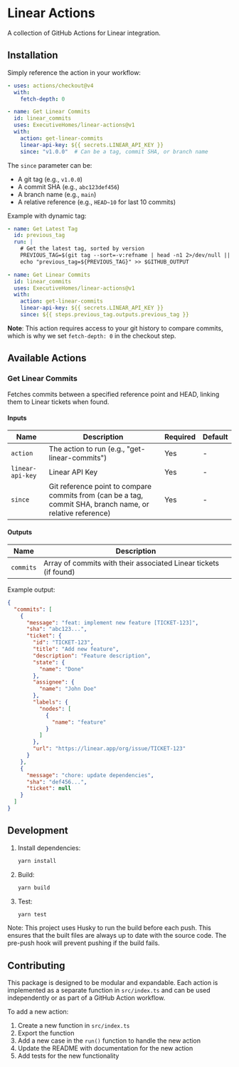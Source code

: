 # Linear Actions

A collection of GitHub Actions for Linear integration.

## Installation

Simply reference the action in your workflow:

```yaml
- uses: actions/checkout@v4
  with:
    fetch-depth: 0

- name: Get Linear Commits
  id: linear_commits
  uses: ExecutiveHomes/linear-actions@v1
  with:
    action: get-linear-commits
    linear-api-key: ${{ secrets.LINEAR_API_KEY }}
    since: "v1.0.0"  # Can be a tag, commit SHA, or branch name
```

The `since` parameter can be:
- A git tag (e.g., `v1.0.0`)
- A commit SHA (e.g., `abc123def456`)
- A branch name (e.g., `main`)
- A relative reference (e.g., `HEAD~10` for last 10 commits)

Example with dynamic tag:
```yaml
- name: Get Latest Tag
  id: previous_tag
  run: |
    # Get the latest tag, sorted by version
    PREVIOUS_TAG=$(git tag --sort=-v:refname | head -n1 2>/dev/null || echo "v0.0.0")
    echo "previous_tag=${PREVIOUS_TAG}" >> $GITHUB_OUTPUT

- name: Get Linear Commits
  id: linear_commits
  uses: ExecutiveHomes/linear-actions@v1
  with:
    action: get-linear-commits
    linear-api-key: ${{ secrets.LINEAR_API_KEY }}
    since: ${{ steps.previous_tag.outputs.previous_tag }}
```

**Note**: This action requires access to your git history to compare commits, which is why we set `fetch-depth: 0` in the checkout step.

## Available Actions

### Get Linear Commits

Fetches commits between a specified reference point and HEAD, linking them to Linear tickets when found.

#### Inputs

| Name | Description | Required | Default |
|------|-------------|----------|---------|
| `action` | The action to run (e.g., "get-linear-commits") | Yes | - |
| `linear-api-key` | Linear API Key | Yes | - |
| `since` | Git reference point to compare commits from (can be a tag, commit SHA, branch name, or relative reference) | Yes | - |

#### Outputs

| Name | Description |
|------|-------------|
| `commits` | Array of commits with their associated Linear tickets (if found) |

Example output:
```json
{
  "commits": [
    {
      "message": "feat: implement new feature [TICKET-123]",
      "sha": "abc123...",
      "ticket": {
        "id": "TICKET-123",
        "title": "Add new feature",
        "description": "Feature description",
        "state": {
          "name": "Done"
        },
        "assignee": {
          "name": "John Doe"
        },
        "labels": {
          "nodes": [
            {
              "name": "feature"
            }
          ]
        },
        "url": "https://linear.app/org/issue/TICKET-123"
      }
    },
    {
      "message": "chore: update dependencies",
      "sha": "def456...",
      "ticket": null
    }
  ]
}
```

## Development

1. Install dependencies:
   ```bash
   yarn install
   ```

2. Build:
   ```bash
   yarn build
   ```

3. Test:
   ```bash
   yarn test
   ```

Note: This project uses Husky to run the build before each push. This ensures that the built files are always up to date with the source code. The pre-push hook will prevent pushing if the build fails.

## Contributing

This package is designed to be modular and expandable. Each action is implemented as a separate function in `src/index.ts` and can be used independently or as part of a GitHub Action workflow.

To add a new action:
1. Create a new function in `src/index.ts`
2. Export the function
3. Add a new case in the `run()` function to handle the new action
4. Update the README with documentation for the new action
5. Add tests for the new functionality